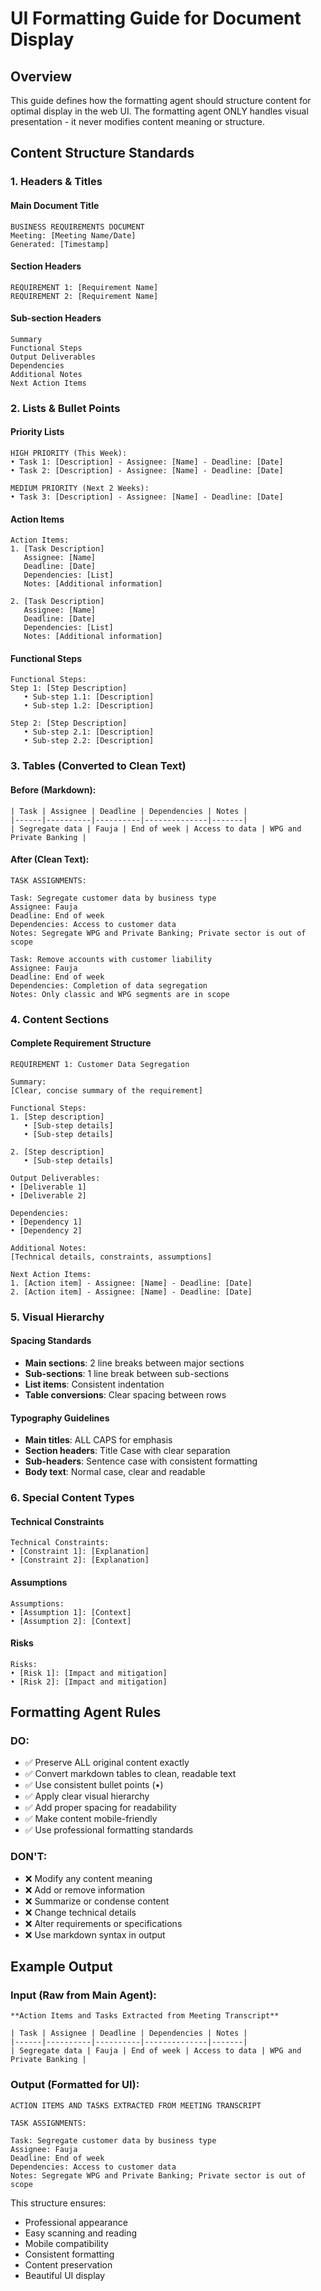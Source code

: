 # UI Formatting Guide for Document Display

## Overview
This guide defines how the formatting agent should structure content for optimal display in the web UI. The formatting agent ONLY handles visual presentation - it never modifies content meaning or structure.

## Content Structure Standards

### 1. Headers & Titles

#### Main Document Title
```
BUSINESS REQUIREMENTS DOCUMENT
Meeting: [Meeting Name/Date]
Generated: [Timestamp]
```

#### Section Headers
```
REQUIREMENT 1: [Requirement Name]
REQUIREMENT 2: [Requirement Name]
```

#### Sub-section Headers
```
Summary
Functional Steps
Output Deliverables
Dependencies
Additional Notes
Next Action Items
```

### 2. Lists & Bullet Points

#### Priority Lists
```
HIGH PRIORITY (This Week):
• Task 1: [Description] - Assignee: [Name] - Deadline: [Date]
• Task 2: [Description] - Assignee: [Name] - Deadline: [Date]

MEDIUM PRIORITY (Next 2 Weeks):
• Task 3: [Description] - Assignee: [Name] - Deadline: [Date]
```

#### Action Items
```
Action Items:
1. [Task Description]
   Assignee: [Name]
   Deadline: [Date]
   Dependencies: [List]
   Notes: [Additional information]

2. [Task Description]
   Assignee: [Name]
   Deadline: [Date]
   Dependencies: [List]
   Notes: [Additional information]
```

#### Functional Steps
```
Functional Steps:
Step 1: [Step Description]
   • Sub-step 1.1: [Description]
   • Sub-step 1.2: [Description]

Step 2: [Step Description]
   • Sub-step 2.1: [Description]
   • Sub-step 2.2: [Description]
```

### 3. Tables (Converted to Clean Text)

#### Before (Markdown):
```
| Task | Assignee | Deadline | Dependencies | Notes |
|------|----------|----------|--------------|-------|
| Segregate data | Fauja | End of week | Access to data | WPG and Private Banking |
```

#### After (Clean Text):
```
TASK ASSIGNMENTS:

Task: Segregate customer data by business type
Assignee: Fauja
Deadline: End of week
Dependencies: Access to customer data
Notes: Segregate WPG and Private Banking; Private sector is out of scope

Task: Remove accounts with customer liability
Assignee: Fauja
Deadline: End of week
Dependencies: Completion of data segregation
Notes: Only classic and WPG segments are in scope
```

### 4. Content Sections

#### Complete Requirement Structure
```
REQUIREMENT 1: Customer Data Segregation

Summary:
[Clear, concise summary of the requirement]

Functional Steps:
1. [Step description]
   • [Sub-step details]
   • [Sub-step details]

2. [Step description]
   • [Sub-step details]

Output Deliverables:
• [Deliverable 1]
• [Deliverable 2]

Dependencies:
• [Dependency 1]
• [Dependency 2]

Additional Notes:
[Technical details, constraints, assumptions]

Next Action Items:
1. [Action item] - Assignee: [Name] - Deadline: [Date]
2. [Action item] - Assignee: [Name] - Deadline: [Date]
```

### 5. Visual Hierarchy

#### Spacing Standards
- **Main sections**: 2 line breaks between major sections
- **Sub-sections**: 1 line break between sub-sections
- **List items**: Consistent indentation
- **Table conversions**: Clear spacing between rows

#### Typography Guidelines
- **Main titles**: ALL CAPS for emphasis
- **Section headers**: Title Case with clear separation
- **Sub-headers**: Sentence case with consistent formatting
- **Body text**: Normal case, clear and readable

### 6. Special Content Types

#### Technical Constraints
```
Technical Constraints:
• [Constraint 1]: [Explanation]
• [Constraint 2]: [Explanation]
```

#### Assumptions
```
Assumptions:
• [Assumption 1]: [Context]
• [Assumption 2]: [Context]
```

#### Risks
```
Risks:
• [Risk 1]: [Impact and mitigation]
• [Risk 2]: [Impact and mitigation]
```

## Formatting Agent Rules

### DO:
- ✅ Preserve ALL original content exactly
- ✅ Convert markdown tables to clean, readable text
- ✅ Use consistent bullet points (•)
- ✅ Apply clear visual hierarchy
- ✅ Add proper spacing for readability
- ✅ Make content mobile-friendly
- ✅ Use professional formatting standards

### DON'T:
- ❌ Modify any content meaning
- ❌ Add or remove information
- ❌ Summarize or condense content
- ❌ Change technical details
- ❌ Alter requirements or specifications
- ❌ Use markdown syntax in output

## Example Output

### Input (Raw from Main Agent):
```
**Action Items and Tasks Extracted from Meeting Transcript**

| Task | Assignee | Deadline | Dependencies | Notes |
|------|----------|----------|--------------|-------|
| Segregate data | Fauja | End of week | Access to data | WPG and Private Banking |
```

### Output (Formatted for UI):
```
ACTION ITEMS AND TASKS EXTRACTED FROM MEETING TRANSCRIPT

TASK ASSIGNMENTS:

Task: Segregate customer data by business type
Assignee: Fauja
Deadline: End of week
Dependencies: Access to customer data
Notes: Segregate WPG and Private Banking; Private sector is out of scope
```

This structure ensures:
- Professional appearance
- Easy scanning and reading
- Mobile compatibility
- Consistent formatting
- Content preservation
- Beautiful UI display 